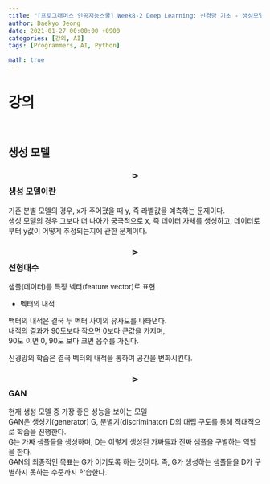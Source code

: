 ```yaml
---
title: "[프로그래머스 인공지능스쿨] Week8-2 Deep Learning: 신경망 기초 - 생성모델"
author: Daekyo Jeong
date: 2021-01-27 00:00:00 +0900
categories: [강의, AI]
tags: [Programmers, AI, Python]

math: true
---
```


# **강의**   
<br/>

## **생성 모델**  

### **$$\rhd$$ 생성 모델이란**  

기존 분별 모델의 경우, x가 주어졌을 때 y, 즉 라벨값을 예측하는 문제이다.  
생성 모델의 경우 그보다 더 나아가 궁극적으로 x, 즉 데이터 자체를 생성하고, 데이터로부터 y값이 어떻게 추정되는지에 관한 문제이다.  



### **$$\rhd$$ 선형대수**  

샘플(데이터)를 특징 벡터(feature vector)로 표현  

- 벡터의 내적  

백터의 내적은 결국 두 벡터 사이의 유사도를 나타낸다.  
내적의 결과가 90도보다 작으면 0보다 큰값을 가지며,  
90도 이면 0, 90도 보다 크면 음수를 가진다.  

신경망의 학습은 결국 벡터의 내적을 통하여 공간을 변화시킨다.  


### **$$\rhd$$ GAN**  

현재 생성 모델 중 가장 좋은 성능을 보이는 모델  
GAN은 생성기(generator) G, 분별기(discriminator) D의 대립 구도를 통해 적대적으로 학습을 진행한다.  
G는 가짜 샘플들을 생성하며, D는 이렇게 생성된 가짜들과 진짜 샘플을 구별하는 역할을 한다.  
GAN의 최종적인 목표는 G가 이기도록 하는 것이다. 즉, G가 생성하는 샘플들을 D가 구별하지 못하는 수준까지 학습한다.  
